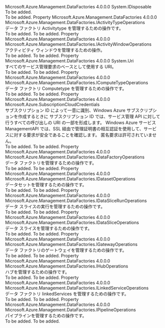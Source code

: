 <Type Name="IDataFactoryManagementClient" FullName="Microsoft.Azure.Management.DataFactories.IDataFactoryManagementClient">
  <TypeSignature Language="C#" Value="public interface IDataFactoryManagementClient : IDisposable" />
  <TypeSignature Language="ILAsm" Value=".class public interface auto ansi abstract IDataFactoryManagementClient implements class System.IDisposable" />
  <TypeSignature Language="DocId" Value="T:Microsoft.Azure.Management.DataFactories.IDataFactoryManagementClient" />
  <TypeSignature Language="VB.NET" Value="Public Interface IDataFactoryManagementClient&#xA;Implements IDisposable" />
  <TypeSignature Language="F#" Value="type IDataFactoryManagementClient = interface&#xA;    interface IDisposable" />
  <AssemblyInfo>
    <AssemblyName>Microsoft.Azure.Management.DataFactories</AssemblyName>
    <AssemblyVersion>4.0.0.0</AssemblyVersion>
  </AssemblyInfo>
  <Interfaces>
    <Interface>
      <InterfaceName>System.IDisposable</InterfaceName>
    </Interface>
  </Interfaces>
  <Docs>
    <summary>To be added.</summary>
    <remarks>To be added.</remarks>
  </Docs>
  <Members>
    <Member MemberName="ActivityTypes">
      <MemberSignature Language="C#" Value="public Microsoft.Azure.Management.DataFactories.IActivityTypeOperations ActivityTypes { get; }" />
      <MemberSignature Language="ILAsm" Value=".property instance class Microsoft.Azure.Management.DataFactories.IActivityTypeOperations ActivityTypes" />
      <MemberSignature Language="DocId" Value="P:Microsoft.Azure.Management.DataFactories.IDataFactoryManagementClient.ActivityTypes" />
      <MemberSignature Language="VB.NET" Value="Public ReadOnly Property ActivityTypes As IActivityTypeOperations" />
      <MemberSignature Language="F#" Value="member this.ActivityTypes : Microsoft.Azure.Management.DataFactories.IActivityTypeOperations" Usage="Microsoft.Azure.Management.DataFactories.IDataFactoryManagementClient.ActivityTypes" />
      <MemberType>Property</MemberType>
      <AssemblyInfo>
        <AssemblyName>Microsoft.Azure.Management.DataFactories</AssemblyName>
        <AssemblyVersion>4.0.0.0</AssemblyVersion>
      </AssemblyInfo>
      <ReturnValue>
        <ReturnType>Microsoft.Azure.Management.DataFactories.IActivityTypeOperations</ReturnType>
      </ReturnValue>
      <Docs>
        <summary>
            データ ファクトリ Activitytype を管理するための操作です。
            </summary>
        <value>To be added.</value>
        <remarks>To be added.</remarks>
      </Docs>
    </Member>
    <Member MemberName="ActivityWindows">
      <MemberSignature Language="C#" Value="public Microsoft.Azure.Management.DataFactories.IActivityWindowOperations ActivityWindows { get; }" />
      <MemberSignature Language="ILAsm" Value=".property instance class Microsoft.Azure.Management.DataFactories.IActivityWindowOperations ActivityWindows" />
      <MemberSignature Language="DocId" Value="P:Microsoft.Azure.Management.DataFactories.IDataFactoryManagementClient.ActivityWindows" />
      <MemberSignature Language="VB.NET" Value="Public ReadOnly Property ActivityWindows As IActivityWindowOperations" />
      <MemberSignature Language="F#" Value="member this.ActivityWindows : Microsoft.Azure.Management.DataFactories.IActivityWindowOperations" Usage="Microsoft.Azure.Management.DataFactories.IDataFactoryManagementClient.ActivityWindows" />
      <MemberType>Property</MemberType>
      <AssemblyInfo>
        <AssemblyName>Microsoft.Azure.Management.DataFactories</AssemblyName>
        <AssemblyVersion>4.0.0.0</AssemblyVersion>
      </AssemblyInfo>
      <ReturnValue>
        <ReturnType>Microsoft.Azure.Management.DataFactories.IActivityWindowOperations</ReturnType>
      </ReturnValue>
      <Docs>
        <summary>
            アクティビティ ウィンドウを管理するための操作。
            </summary>
        <value>To be added.</value>
        <remarks>To be added.</remarks>
      </Docs>
    </Member>
    <Member MemberName="BaseUri">
      <MemberSignature Language="C#" Value="public Uri BaseUri { get; set; }" />
      <MemberSignature Language="ILAsm" Value=".property instance class System.Uri BaseUri" />
      <MemberSignature Language="DocId" Value="P:Microsoft.Azure.Management.DataFactories.IDataFactoryManagementClient.BaseUri" />
      <MemberSignature Language="VB.NET" Value="Public Property BaseUri As Uri" />
      <MemberSignature Language="F#" Value="member this.BaseUri : Uri with get, set" Usage="Microsoft.Azure.Management.DataFactories.IDataFactoryManagementClient.BaseUri" />
      <MemberType>Property</MemberType>
      <AssemblyInfo>
        <AssemblyName>Microsoft.Azure.Management.DataFactories</AssemblyName>
        <AssemblyVersion>4.0.0.0</AssemblyVersion>
      </AssemblyInfo>
      <ReturnValue>
        <ReturnType>System.Uri</ReturnType>
      </ReturnValue>
      <Docs>
        <summary>
            すべてのサービス管理要求のベースとして使用する URI。
            </summary>
        <value>To be added.</value>
        <remarks>To be added.</remarks>
      </Docs>
    </Member>
    <Member MemberName="ComputeTypes">
      <MemberSignature Language="C#" Value="public Microsoft.Azure.Management.DataFactories.IComputeTypeOperations ComputeTypes { get; }" />
      <MemberSignature Language="ILAsm" Value=".property instance class Microsoft.Azure.Management.DataFactories.IComputeTypeOperations ComputeTypes" />
      <MemberSignature Language="DocId" Value="P:Microsoft.Azure.Management.DataFactories.IDataFactoryManagementClient.ComputeTypes" />
      <MemberSignature Language="VB.NET" Value="Public ReadOnly Property ComputeTypes As IComputeTypeOperations" />
      <MemberSignature Language="F#" Value="member this.ComputeTypes : Microsoft.Azure.Management.DataFactories.IComputeTypeOperations" Usage="Microsoft.Azure.Management.DataFactories.IDataFactoryManagementClient.ComputeTypes" />
      <MemberType>Property</MemberType>
      <AssemblyInfo>
        <AssemblyName>Microsoft.Azure.Management.DataFactories</AssemblyName>
        <AssemblyVersion>4.0.0.0</AssemblyVersion>
      </AssemblyInfo>
      <ReturnValue>
        <ReturnType>Microsoft.Azure.Management.DataFactories.IComputeTypeOperations</ReturnType>
      </ReturnValue>
      <Docs>
        <summary>
            データ ファクトリ Computetype を管理するための操作です。
            </summary>
        <value>To be added.</value>
        <remarks>To be added.</remarks>
      </Docs>
    </Member>
    <Member MemberName="Credentials">
      <MemberSignature Language="C#" Value="public Microsoft.Azure.SubscriptionCloudCredentials Credentials { get; set; }" />
      <MemberSignature Language="ILAsm" Value=".property instance class Microsoft.Azure.SubscriptionCloudCredentials Credentials" />
      <MemberSignature Language="DocId" Value="P:Microsoft.Azure.Management.DataFactories.IDataFactoryManagementClient.Credentials" />
      <MemberSignature Language="VB.NET" Value="Public Property Credentials As SubscriptionCloudCredentials" />
      <MemberSignature Language="F#" Value="member this.Credentials : Microsoft.Azure.SubscriptionCloudCredentials with get, set" Usage="Microsoft.Azure.Management.DataFactories.IDataFactoryManagementClient.Credentials" />
      <MemberType>Property</MemberType>
      <AssemblyInfo>
        <AssemblyName>Microsoft.Azure.Management.DataFactories</AssemblyName>
        <AssemblyVersion>4.0.0.0</AssemblyVersion>
      </AssemblyInfo>
      <ReturnValue>
        <ReturnType>Microsoft.Azure.SubscriptionCloudCredentials</ReturnType>
      </ReturnValue>
      <Docs>
        <summary>
            サブスクリプション ID によって一意に識別、Windows Azure サブスクリプションを作成するときに サブスクリプション ID では、サービス管理 API に対して行うすべての呼び出しの URI の一部を形成します。 Windows Azure サービス ManagementAPI では、SSL 経由で管理証明書の相互認証を使用して、サービスに対する要求が安全であることを確認します。 匿名要求は許可されていません。
            </summary>
        <value>To be added.</value>
        <remarks>To be added.</remarks>
      </Docs>
    </Member>
    <Member MemberName="DataFactories">
      <MemberSignature Language="C#" Value="public Microsoft.Azure.Management.DataFactories.IDataFactoryOperations DataFactories { get; }" />
      <MemberSignature Language="ILAsm" Value=".property instance class Microsoft.Azure.Management.DataFactories.IDataFactoryOperations DataFactories" />
      <MemberSignature Language="DocId" Value="P:Microsoft.Azure.Management.DataFactories.IDataFactoryManagementClient.DataFactories" />
      <MemberSignature Language="VB.NET" Value="Public ReadOnly Property DataFactories As IDataFactoryOperations" />
      <MemberSignature Language="F#" Value="member this.DataFactories : Microsoft.Azure.Management.DataFactories.IDataFactoryOperations" Usage="Microsoft.Azure.Management.DataFactories.IDataFactoryManagementClient.DataFactories" />
      <MemberType>Property</MemberType>
      <AssemblyInfo>
        <AssemblyName>Microsoft.Azure.Management.DataFactories</AssemblyName>
        <AssemblyVersion>4.0.0.0</AssemblyVersion>
      </AssemblyInfo>
      <ReturnValue>
        <ReturnType>Microsoft.Azure.Management.DataFactories.IDataFactoryOperations</ReturnType>
      </ReturnValue>
      <Docs>
        <summary>
            データ ファクトリを管理するための操作です。
            </summary>
        <value>To be added.</value>
        <remarks>To be added.</remarks>
      </Docs>
    </Member>
    <Member MemberName="Datasets">
      <MemberSignature Language="C#" Value="public Microsoft.Azure.Management.DataFactories.IDatasetOperations Datasets { get; }" />
      <MemberSignature Language="ILAsm" Value=".property instance class Microsoft.Azure.Management.DataFactories.IDatasetOperations Datasets" />
      <MemberSignature Language="DocId" Value="P:Microsoft.Azure.Management.DataFactories.IDataFactoryManagementClient.Datasets" />
      <MemberSignature Language="VB.NET" Value="Public ReadOnly Property Datasets As IDatasetOperations" />
      <MemberSignature Language="F#" Value="member this.Datasets : Microsoft.Azure.Management.DataFactories.IDatasetOperations" Usage="Microsoft.Azure.Management.DataFactories.IDataFactoryManagementClient.Datasets" />
      <MemberType>Property</MemberType>
      <AssemblyInfo>
        <AssemblyName>Microsoft.Azure.Management.DataFactories</AssemblyName>
        <AssemblyVersion>4.0.0.0</AssemblyVersion>
      </AssemblyInfo>
      <ReturnValue>
        <ReturnType>Microsoft.Azure.Management.DataFactories.IDatasetOperations</ReturnType>
      </ReturnValue>
      <Docs>
        <summary>
            データセットを管理するための操作です。
            </summary>
        <value>To be added.</value>
        <remarks>To be added.</remarks>
      </Docs>
    </Member>
    <Member MemberName="DataSliceRuns">
      <MemberSignature Language="C#" Value="public Microsoft.Azure.Management.DataFactories.IDataSliceRunOperations DataSliceRuns { get; }" />
      <MemberSignature Language="ILAsm" Value=".property instance class Microsoft.Azure.Management.DataFactories.IDataSliceRunOperations DataSliceRuns" />
      <MemberSignature Language="DocId" Value="P:Microsoft.Azure.Management.DataFactories.IDataFactoryManagementClient.DataSliceRuns" />
      <MemberSignature Language="VB.NET" Value="Public ReadOnly Property DataSliceRuns As IDataSliceRunOperations" />
      <MemberSignature Language="F#" Value="member this.DataSliceRuns : Microsoft.Azure.Management.DataFactories.IDataSliceRunOperations" Usage="Microsoft.Azure.Management.DataFactories.IDataFactoryManagementClient.DataSliceRuns" />
      <MemberType>Property</MemberType>
      <AssemblyInfo>
        <AssemblyName>Microsoft.Azure.Management.DataFactories</AssemblyName>
        <AssemblyVersion>4.0.0.0</AssemblyVersion>
      </AssemblyInfo>
      <ReturnValue>
        <ReturnType>Microsoft.Azure.Management.DataFactories.IDataSliceRunOperations</ReturnType>
      </ReturnValue>
      <Docs>
        <summary>
            データ スライスの実行を管理するための操作です。
            </summary>
        <value>To be added.</value>
        <remarks>To be added.</remarks>
      </Docs>
    </Member>
    <Member MemberName="DataSlices">
      <MemberSignature Language="C#" Value="public Microsoft.Azure.Management.DataFactories.IDataSliceOperations DataSlices { get; }" />
      <MemberSignature Language="ILAsm" Value=".property instance class Microsoft.Azure.Management.DataFactories.IDataSliceOperations DataSlices" />
      <MemberSignature Language="DocId" Value="P:Microsoft.Azure.Management.DataFactories.IDataFactoryManagementClient.DataSlices" />
      <MemberSignature Language="VB.NET" Value="Public ReadOnly Property DataSlices As IDataSliceOperations" />
      <MemberSignature Language="F#" Value="member this.DataSlices : Microsoft.Azure.Management.DataFactories.IDataSliceOperations" Usage="Microsoft.Azure.Management.DataFactories.IDataFactoryManagementClient.DataSlices" />
      <MemberType>Property</MemberType>
      <AssemblyInfo>
        <AssemblyName>Microsoft.Azure.Management.DataFactories</AssemblyName>
        <AssemblyVersion>4.0.0.0</AssemblyVersion>
      </AssemblyInfo>
      <ReturnValue>
        <ReturnType>Microsoft.Azure.Management.DataFactories.IDataSliceOperations</ReturnType>
      </ReturnValue>
      <Docs>
        <summary>
            データ スライスを管理するための操作です。
            </summary>
        <value>To be added.</value>
        <remarks>To be added.</remarks>
      </Docs>
    </Member>
    <Member MemberName="Gateways">
      <MemberSignature Language="C#" Value="public Microsoft.Azure.Management.DataFactories.IGatewayOperations Gateways { get; }" />
      <MemberSignature Language="ILAsm" Value=".property instance class Microsoft.Azure.Management.DataFactories.IGatewayOperations Gateways" />
      <MemberSignature Language="DocId" Value="P:Microsoft.Azure.Management.DataFactories.IDataFactoryManagementClient.Gateways" />
      <MemberSignature Language="VB.NET" Value="Public ReadOnly Property Gateways As IGatewayOperations" />
      <MemberSignature Language="F#" Value="member this.Gateways : Microsoft.Azure.Management.DataFactories.IGatewayOperations" Usage="Microsoft.Azure.Management.DataFactories.IDataFactoryManagementClient.Gateways" />
      <MemberType>Property</MemberType>
      <AssemblyInfo>
        <AssemblyName>Microsoft.Azure.Management.DataFactories</AssemblyName>
        <AssemblyVersion>4.0.0.0</AssemblyVersion>
      </AssemblyInfo>
      <ReturnValue>
        <ReturnType>Microsoft.Azure.Management.DataFactories.IGatewayOperations</ReturnType>
      </ReturnValue>
      <Docs>
        <summary>
            データ ファクトリのゲートウェイを管理するための操作です。
            </summary>
        <value>To be added.</value>
        <remarks>To be added.</remarks>
      </Docs>
    </Member>
    <Member MemberName="Hubs">
      <MemberSignature Language="C#" Value="public Microsoft.Azure.Management.DataFactories.IHubOperations Hubs { get; }" />
      <MemberSignature Language="ILAsm" Value=".property instance class Microsoft.Azure.Management.DataFactories.IHubOperations Hubs" />
      <MemberSignature Language="DocId" Value="P:Microsoft.Azure.Management.DataFactories.IDataFactoryManagementClient.Hubs" />
      <MemberSignature Language="VB.NET" Value="Public ReadOnly Property Hubs As IHubOperations" />
      <MemberSignature Language="F#" Value="member this.Hubs : Microsoft.Azure.Management.DataFactories.IHubOperations" Usage="Microsoft.Azure.Management.DataFactories.IDataFactoryManagementClient.Hubs" />
      <MemberType>Property</MemberType>
      <AssemblyInfo>
        <AssemblyName>Microsoft.Azure.Management.DataFactories</AssemblyName>
        <AssemblyVersion>4.0.0.0</AssemblyVersion>
      </AssemblyInfo>
      <ReturnValue>
        <ReturnType>Microsoft.Azure.Management.DataFactories.IHubOperations</ReturnType>
      </ReturnValue>
      <Docs>
        <summary>
            ハブを管理するための操作です。
            </summary>
        <value>To be added.</value>
        <remarks>To be added.</remarks>
      </Docs>
    </Member>
    <Member MemberName="LinkedServices">
      <MemberSignature Language="C#" Value="public Microsoft.Azure.Management.DataFactories.ILinkedServiceOperations LinkedServices { get; }" />
      <MemberSignature Language="ILAsm" Value=".property instance class Microsoft.Azure.Management.DataFactories.ILinkedServiceOperations LinkedServices" />
      <MemberSignature Language="DocId" Value="P:Microsoft.Azure.Management.DataFactories.IDataFactoryManagementClient.LinkedServices" />
      <MemberSignature Language="VB.NET" Value="Public ReadOnly Property LinkedServices As ILinkedServiceOperations" />
      <MemberSignature Language="F#" Value="member this.LinkedServices : Microsoft.Azure.Management.DataFactories.ILinkedServiceOperations" Usage="Microsoft.Azure.Management.DataFactories.IDataFactoryManagementClient.LinkedServices" />
      <MemberType>Property</MemberType>
      <AssemblyInfo>
        <AssemblyName>Microsoft.Azure.Management.DataFactories</AssemblyName>
        <AssemblyVersion>4.0.0.0</AssemblyVersion>
      </AssemblyInfo>
      <ReturnValue>
        <ReturnType>Microsoft.Azure.Management.DataFactories.ILinkedServiceOperations</ReturnType>
      </ReturnValue>
      <Docs>
        <summary>
            データ ファクトリ linkedServices を管理するための操作です。
            </summary>
        <value>To be added.</value>
        <remarks>To be added.</remarks>
      </Docs>
    </Member>
    <Member MemberName="Pipelines">
      <MemberSignature Language="C#" Value="public Microsoft.Azure.Management.DataFactories.IPipelineOperations Pipelines { get; }" />
      <MemberSignature Language="ILAsm" Value=".property instance class Microsoft.Azure.Management.DataFactories.IPipelineOperations Pipelines" />
      <MemberSignature Language="DocId" Value="P:Microsoft.Azure.Management.DataFactories.IDataFactoryManagementClient.Pipelines" />
      <MemberSignature Language="VB.NET" Value="Public ReadOnly Property Pipelines As IPipelineOperations" />
      <MemberSignature Language="F#" Value="member this.Pipelines : Microsoft.Azure.Management.DataFactories.IPipelineOperations" Usage="Microsoft.Azure.Management.DataFactories.IDataFactoryManagementClient.Pipelines" />
      <MemberType>Property</MemberType>
      <AssemblyInfo>
        <AssemblyName>Microsoft.Azure.Management.DataFactories</AssemblyName>
        <AssemblyVersion>4.0.0.0</AssemblyVersion>
      </AssemblyInfo>
      <ReturnValue>
        <ReturnType>Microsoft.Azure.Management.DataFactories.IPipelineOperations</ReturnType>
      </ReturnValue>
      <Docs>
        <summary>
            パイプラインを管理するための操作です。
            </summary>
        <value>To be added.</value>
        <remarks>To be added.</remarks>
      </Docs>
    </Member>
  </Members>
</Type>